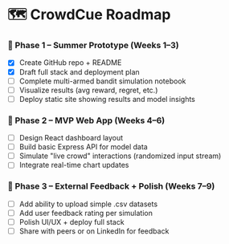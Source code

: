# 🗺️ CrowdCue Roadmap

### 📍 Phase 1 – Summer Prototype (Weeks 1–3)
- [x] Create GitHub repo + README
- [x] Draft full stack and deployment plan
- [ ] Complete multi-armed bandit simulation notebook
- [ ] Visualize results (avg reward, regret, etc.)
- [ ] Deploy static site showing results and model insights

### 🧪 Phase 2 – MVP Web App (Weeks 4–6)
- [ ] Design React dashboard layout
- [ ] Build basic Express API for model data
- [ ] Simulate "live crowd" interactions (randomized input stream)
- [ ] Integrate real-time chart updates

### 🚀 Phase 3 – External Feedback + Polish (Weeks 7–9)
- [ ] Add ability to upload simple .csv datasets
- [ ] Add user feedback rating per simulation
- [ ] Polish UI/UX + deploy full stack
- [ ] Share with peers or on LinkedIn for feedback

